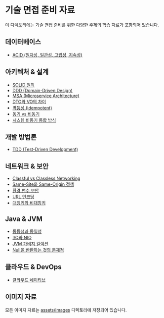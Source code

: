 # 기술 면접 준비 자료

이 디렉토리에는 기술 면접 준비를 위한 다양한 주제의 학습 자료가 포함되어 있습니다.

## 데이터베이스
- [ACID (원자성, 일관성, 고립성, 지속성)](ACID.md)

## 아키텍처 & 설계
- [SOLID 원칙](SOLID.md)
- [DDD (Domain-Driven Design)](DDD.md)
- [MSA (Microservice Architecture)](msa.md)
- [DTO와 VO의 차이](DTO_VO.md)
- [멱등성 (Idempotent)](Idempotent.md)
- [동기 vs 비동기](sync_vs_async.md)
- [시스템 비동기 통합 방식](system_async_integration_method.md)

## 개발 방법론
- [TDD (Test-Driven Development)](TDD.md)

## 네트워크 & 보안
- [Classful vs Classless Networking](classful_classless.md)
- [Same-Site와 Same-Origin 정책](same_site_same_origin.md)
- [환경 변수 보안](secured_Environment.md)
- [URL 인코딩](url_encoding_%.md)
- [대칭키와 비대칭키](symmetric_asymmetric_keys.md)

## Java & JVM
- [동등성과 동일성](equality_identity.md)
- [I/O와 NIO](io_nio.md)
- [JVM 가비지 컬렉션](jvm_gc.md)
- [Null을 반환하는 것의 문제점](why_null_return.md)

## 클라우드 & DevOps
- [클라우드 네이티브](cloud_native.md)

## 이미지 자료
모든 이미지 자료는 [assets/images](assets/images) 디렉토리에 저장되어 있습니다.
